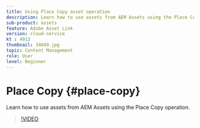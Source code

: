 ```yaml
---
title: Using Place Copy asset operation
description: Learn how to use assets from AEM Assets using the Place Copy operation.
sub-product: assets
feature: Adobe Asset Link
version: cloud-service
kt : 4913
thumbnail: 34049.jpg
topic: Content Management
role: User
level: Beginner
---
```


# Place Copy {#place-copy}

Learn how to use assets from AEM Assets using the Place Copy operation.

>[!VIDEO](https://video.tv.adobe.com/v/34049/?quality=12)
